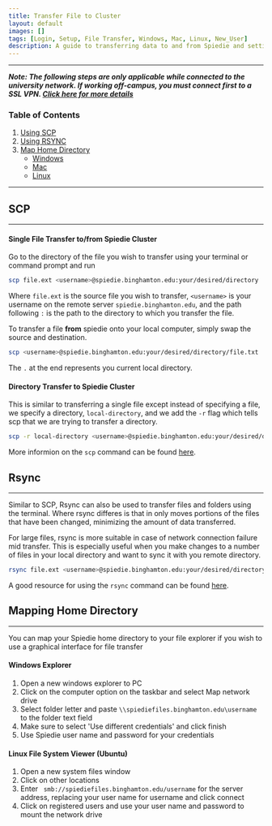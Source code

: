 ```yaml
---
title: Transfer File to Cluster
layout: default
images: []
tags: [Login, Setup, File Transfer, Windows, Mac, Linux, New_User]
description: A guide to transferring data to and from Spiedie and setting up network drives. 
---
```



***

***Note: The following steps are only applicable while connected to the university network. If working off-campus, you must connect first to a SSL VPN. [Click here for more details](ssl_vpn.html)*** 

### Table of Contents 

1. [Using SCP](#SCP)
2. [Using RSYNC](#rsync)
3. [Map Home Directory](#Home_dir)
    * [Windows](#windows_map_home)
    * [Mac](#mac_map_home)
    * [Linux](#linux_map_home)

***



## <a name="SCP"></a> SCP
***
#### Single File Transfer to/from Spiedie Cluster

Go to the directory of the file you wish to transfer using your terminal or command prompt and run 

``` bash
scp file.ext <username>@spiedie.binghamton.edu:your/desired/directory 
``` 

Where `file.ext` is the source file you wish to transfer, `<username>` is your username on the remote server `spiedie.binghamton.edu`,  and the path following `:` is the path to the directory to which you transfer the file. 

To transfer a file **from** spiedie onto your local computer, simply swap the source and destination.

``` bash
scp <username>@spiedie.binghamton.edu:your/desired/directory/file.txt .
```
The `.` at the end represents you current local directory.

#### Directory Transfer to Spiedie Cluster

This is similar to transferring a single file except instead of specifying a file, we specify a directory, `local-directory`, and we add the `-r` flag which tells scp that we are trying to transfer a directory.

``` bash 
scp -r local-directory <username>@spiedie.binghamton.edu:your/desired/destination
```
More informion on the `scp` command can be found <a href='https://linuxize.com/post/how-to-use-scp-command-to-securely-transfer-files/' target="_blank">here</a>.



## <a name="RSYNC"> </a> Rsync
***
Similar to SCP, Rsync can also be used to transfer files and folders using the terminal. Where rsync differes is that in only moves portions of the files that have been changed, minimizing the amount of data transferred.

For large files, rsync is more suitable in case of network connection failure mid transfer. This is especially useful when you make changes to a number of files in your local directory and want to sync it with you remote directory.



``` bash 
rsync file.ext <username>@spiedie.binghamton.edu:your/desired/directory 
```

A good resource for using the `rsync` command can be found <a href='https://www.digitalocean.com/community/tutorials/how-to-use-rsync-to-sync-local-and-remote-directories' target="_blank">here</a>.


## <a name= "Home_dir"> </a>Mapping Home Directory
***
You can map your Spiedie home directory to your file explorer if you wish to use a graphical interface for file transfer 

#### <a name="windows_map_home"> </a> Windows Explorer
1. Open a new windows explorer to PC
2. Click on the computer option on the taskbar and select Map network drive
3. Select folder letter and paste ```\\spiediefiles.binghamton.edu\username``` to the folder text field 
4. Make sure to select 'Use different credentials' and click finish
5. Use Spiedie user name and password for your credentials 

#### <a name="linux_map_home"> </a> Linux File System Viewer (Ubuntu)
1. Open a new system files window
2. Click on other locations 
3. Enter ``` smb://spiediefiles.binghamton.edu/username``` for the server address, replacing your user name for username and click connect
4. Click on registered users and use your user name and password to mount the network drive 

